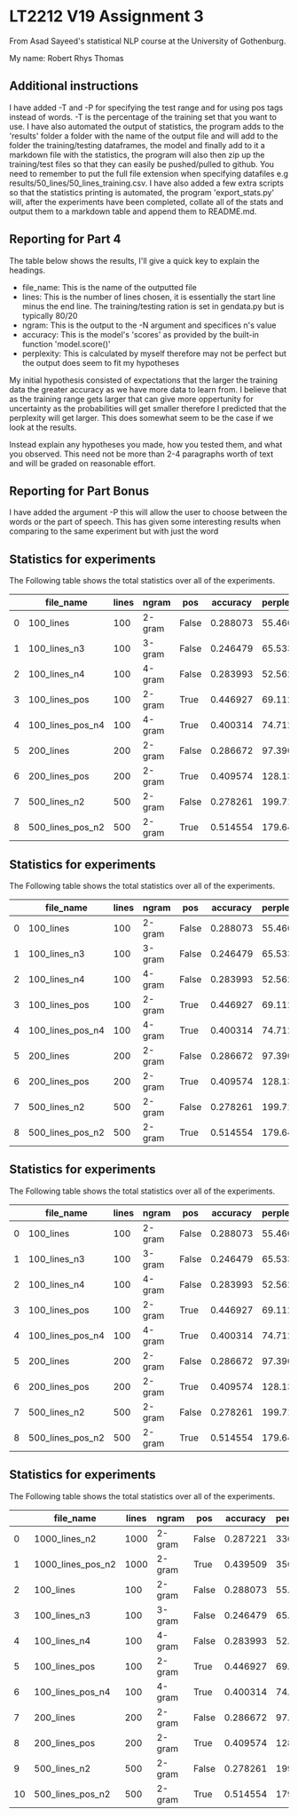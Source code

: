 # LT2212 V19 Assignment 3

From Asad Sayeed's statistical NLP course at the University of Gothenburg.

My name: Robert Rhys Thomas

## Additional instructions

I have added -T and -P for specifying the test range and for using pos tags instead of words. -T is the percentage of the training set that you want to use. I have also automated the output of statistics, the program adds to the 'results' folder a folder with the name of the output file and will add to the folder the training/testing dataframes, the model and finally add to it a markdown file with the statistics, the program will also then zip up the training/test files so that they can easily be pushed/pulled to github. You need to remember to put the full file extension when specifying datafiles e.g results/50_lines/50_lines_training.csv. I have also added a few extra scripts so that the statistics printing is automated, the program 'export_stats.py' will, after the experiments have been completed, collate all of the stats and output them to a markdown table and append them to README.md. 

## Reporting for Part 4

The table below shows the results, I'll give a quick key to explain the headings.
* file_name: This is the name of the outputted file
* lines: This is the number of lines chosen, it is essentially the start line minus the end line. The training/testing ration is set in gendata.py but is typically 80/20
* ngram: This is the output to the -N argument and specifices n's value
* accuracy: This is the model's 'scores' as provided by the built-in function 'model.score()'
* perplexity: This is calculated by myself therefore may not be perfect but the output does seem to fit my hypotheses

My initial hypothesis consisted of expectations that the larger the training data the greater accuracy as we have more data to learn from. I believe that as the training range gets larger that can give more oppertunity for uncertainty as the probabilities will get smaller therefore I predicted that the perplexity will get larger. This does somewhat seem to be the case if we look at the results. 


Instead explain any hypotheses you made, how you tested them, and what you observed.  This need not be more than 2-4 paragraphs worth of text and will be graded on reasonable effort.

## Reporting for Part Bonus 

I have added the argument -P this will allow the user to choose between the words or the part of speech. This has given some interesting results when comparing to the same experiment but with just the word

<h2>Statistics for experiments</h2>
<p>The Following table shows the total statistics over all of the experiments.</p>

|    | file_name        |   lines | ngram   | pos   |   accuracy |   perplexity |
|----|------------------|---------|---------|-------|------------|--------------|
|  0 | 100_lines        |     100 | 2-gram  | False |   0.288073 |      55.4609 |
|  1 | 100_lines_n3     |     100 | 3-gram  | False |   0.246479 |      65.5333 |
|  2 | 100_lines_n4     |     100 | 4-gram  | False |   0.283993 |      52.5624 |
|  3 | 100_lines_pos    |     100 | 2-gram  | True  |   0.446927 |      69.1123 |
|  4 | 100_lines_pos_n4 |     100 | 4-gram  | True  |   0.400314 |      74.7126 |
|  5 | 200_lines        |     200 | 2-gram  | False |   0.286672 |      97.3902 |
|  6 | 200_lines_pos    |     200 | 2-gram  | True  |   0.409574 |     128.132  |
|  7 | 500_lines_n2     |     500 | 2-gram  | False |   0.278261 |     199.712  |
|  8 | 500_lines_pos_n2 |     500 | 2-gram  | True  |   0.514554 |     179.641  |
<h2>Statistics for experiments</h1>
<p>The Following table shows the total statistics over all of the experiments.</p>

|    | file_name        |   lines | ngram   | pos   |   accuracy |   perplexity |
|----|------------------|---------|---------|-------|------------|--------------|
|  0 | 100_lines        |     100 | 2-gram  | False |   0.288073 |      55.4609 |
|  1 | 100_lines_n3     |     100 | 3-gram  | False |   0.246479 |      65.5333 |
|  2 | 100_lines_n4     |     100 | 4-gram  | False |   0.283993 |      52.5624 |
|  3 | 100_lines_pos    |     100 | 2-gram  | True  |   0.446927 |      69.1123 |
|  4 | 100_lines_pos_n4 |     100 | 4-gram  | True  |   0.400314 |      74.7126 |
|  5 | 200_lines        |     200 | 2-gram  | False |   0.286672 |      97.3902 |
|  6 | 200_lines_pos    |     200 | 2-gram  | True  |   0.409574 |     128.132  |
|  7 | 500_lines_n2     |     500 | 2-gram  | False |   0.278261 |     199.712  |
|  8 | 500_lines_pos_n2 |     500 | 2-gram  | True  |   0.514554 |     179.641  |
<h2>Statistics for experiments</h1>
<p>The Following table shows the total statistics over all of the experiments.</p>

|    | file_name        |   lines | ngram   | pos   |   accuracy |   perplexity |
|----|------------------|---------|---------|-------|------------|--------------|
|  0 | 100_lines        |     100 | 2-gram  | False |   0.288073 |      55.4609 |
|  1 | 100_lines_n3     |     100 | 3-gram  | False |   0.246479 |      65.5333 |
|  2 | 100_lines_n4     |     100 | 4-gram  | False |   0.283993 |      52.5624 |
|  3 | 100_lines_pos    |     100 | 2-gram  | True  |   0.446927 |      69.1123 |
|  4 | 100_lines_pos_n4 |     100 | 4-gram  | True  |   0.400314 |      74.7126 |
|  5 | 200_lines        |     200 | 2-gram  | False |   0.286672 |      97.3902 |
|  6 | 200_lines_pos    |     200 | 2-gram  | True  |   0.409574 |     128.132  |
|  7 | 500_lines_n2     |     500 | 2-gram  | False |   0.278261 |     199.712  |
|  8 | 500_lines_pos_n2 |     500 | 2-gram  | True  |   0.514554 |     179.641  |
<h2>Statistics for experiments</h1>
<p>The Following table shows the total statistics over all of the experiments.</p>

|    | file_name         |   lines | ngram   | pos   |   accuracy |   perplexity |
|----|-------------------|---------|---------|-------|------------|--------------|
|  0 | 1000_lines_n2     |    1000 | 2-gram  | False |   0.287221 |     336.599  |
|  1 | 1000_lines_pos_n2 |    1000 | 2-gram  | True  |   0.439509 |     356.859  |
|  2 | 100_lines         |     100 | 2-gram  | False |   0.288073 |      55.4609 |
|  3 | 100_lines_n3      |     100 | 3-gram  | False |   0.246479 |      65.5333 |
|  4 | 100_lines_n4      |     100 | 4-gram  | False |   0.283993 |      52.5624 |
|  5 | 100_lines_pos     |     100 | 2-gram  | True  |   0.446927 |      69.1123 |
|  6 | 100_lines_pos_n4  |     100 | 4-gram  | True  |   0.400314 |      74.7126 |
|  7 | 200_lines         |     200 | 2-gram  | False |   0.286672 |      97.3902 |
|  8 | 200_lines_pos     |     200 | 2-gram  | True  |   0.409574 |     128.132  |
|  9 | 500_lines_n2      |     500 | 2-gram  | False |   0.278261 |     199.712  |
| 10 | 500_lines_pos_n2  |     500 | 2-gram  | True  |   0.514554 |     179.641  |